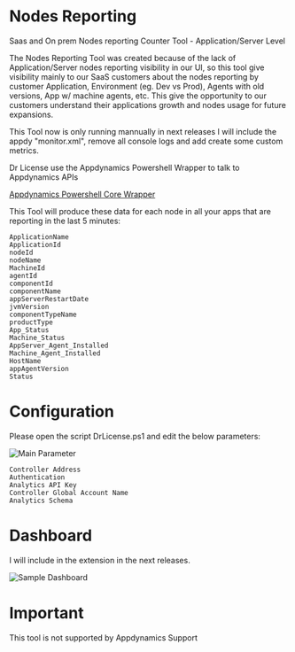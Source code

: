 # Nodes Reporting

Saas and On prem Nodes reporting Counter Tool - Application/Server Level

The Nodes Reporting Tool was created because of the lack of Application/Server nodes reporting visibility in our UI, so this tool give visibility mainly to our SaaS customers about the nodes reporting by customer Application, Environment (eg. Dev vs Prod), Agents with old versions, App w/ machine agents, etc. This give the opportunity to our customers understand their applications growth and nodes usage for future expansions.

This Tool now is only running mannually in next releases I will include the appdy "monitor.xml", remove all console logs and add create some custom metrics.

Dr License use the Appdynamics Powershell Wrapper to talk to Appdynamics APIs

[Appdynamics Powershell Core Wrapper](https://github.com/diegopereiraeng/appdynamics-powershell-core-wrapper)

This Tool will produce these data for each node in all your apps that are reporting in the last 5 minutes:
```
ApplicationName
ApplicationId
nodeId
nodeName
MachineId
agentId
componentId
componentName
appServerRestartDate
jvmVersion
componentTypeName
productType
App_Status
Machine_Status
AppServer_Agent_Installed
Machine_Agent_Installed
HostName
appAgentVersion
Status
```

# Configuration

Please open the script DrLicense.ps1 and edit the below parameters:

![Main Parameter](https://github.com/Appdynamics/nodesreporting/blob/master/DrLicense_Parameters.png)

```
Controller Address
Authentication
Analytics API Key
Controller Global Account Name
Analytics Schema
```



# Dashboard

I will include in the extension in the next releases.

![Sample Dashboard](https://github.com/Appdynamics/nodesreporting/blob/master/Dashboard-DrLicense.jpg)

# Important

This tool is not supported by Appdynamics Support

